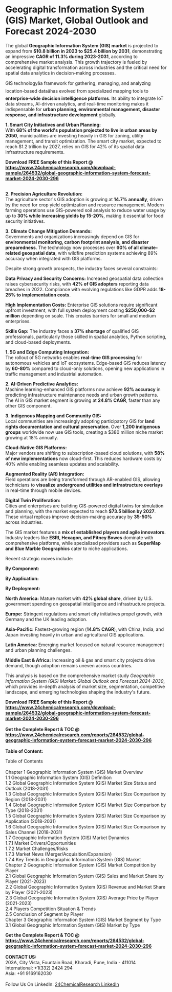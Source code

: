 <h1>Geographic Information System (GIS) Market, Global Outlook and Forecast 2024-2030</h1><p>The global <strong>Geographic Information System (GIS) market</strong> is projected to expand from <strong>$10.8 billion in 2023 to $25.4 billion by 2031</strong>, demonstrating an impressive <strong>CAGR of 11.3% during 2023-2031</strong>, according to comprehensive market analysis. This growth trajectory is fueled by accelerating digital transformation across industries and the critical need for spatial data analytics in decision-making processes.</p><p>GIS technologyâa framework for gathering, managing, and analyzing location-based dataâhas evolved from specialized mapping tools to <strong>enterprise-wide decision intelligence platforms</strong>. Its ability to integrate IoT data streams, AI-driven analytics, and real-time monitoring makes it indispensable for <strong>urban planning, environmental management, disaster response, and infrastructure development</strong> globally.</p><p><strong>1. Smart City Initiatives and Urban Planning:</strong><br>
With <strong>68% of the world's population projected to live in urban areas by 2050</strong>, municipalities are investing heavily in GIS for zoning, utility management, and transit optimization. The smart city market, expected to reach $1.2 trillion by 2027, relies on GIS for 42% of its spatial data infrastructure requirements.</p><div><b>Download FREE Sample of this Report @ 
            <a href="https://www.24chemicalresearch.com/download-sample/264532/global-geographic-information-system-forecast-market-2024-2030-296">
            https://www.24chemicalresearch.com/download-sample/264532/global-geographic-information-system-forecast-market-2024-2030-296</a></b></div><br><p><strong>2. Precision Agriculture Revolution:</strong><br>
The agriculture sector's GIS adoption is growing at <strong>14.7% annually</strong>, driven by the need for crop yield optimization and resource management. Modern farming operations use GIS-powered soil analysis to reduce water usage by up to <strong>30% while increasing yields by 15-20%</strong>, making it essential for food security initiatives.</p><p><strong>3. Climate Change Mitigation Demands:</strong><br>
Governments and organizations increasingly depend on GIS for <strong>environmental monitoring, carbon footprint analysis, and disaster preparedness</strong>. The technology now processes over <strong>60% of all climate-related geospatial data</strong>, with wildfire prediction systems achieving 89% accuracy when integrated with GIS platforms.</p><p>Despite strong growth prospects, the industry faces several constraints:</p><p><strong>Data Privacy and Security Concerns:</strong> Increased geospatial data collection raises cybersecurity risks, with <strong>42% of GIS adopters</strong> reporting data breaches in 2022. Compliance with evolving regulations like GDPR adds <strong>18-25% to implementation costs</strong>.</p><p><strong>High Implementation Costs:</strong> Enterprise GIS solutions require significant upfront investment, with full system deployment costing <strong>$250,000-$2 million</strong> depending on scale. This creates barriers for small and medium enterprises.</p><p><strong>Skills Gap:</strong> The industry faces a <strong>37% shortage</strong> of qualified GIS professionals, particularly those skilled in spatial analytics, Python scripting, and cloud-based deployments.</p><p><strong>1. 5G and Edge Computing Integration:</strong><br>
The rollout of 5G networks enables <strong>real-time GIS processing</strong> for autonomous vehicles and IoT ecosystems. Edge-based GIS reduces latency by <strong>60-80%</strong> compared to cloud-only solutions, opening new applications in traffic management and industrial automation.</p><p><strong>2. AI-Driven Predictive Analytics:</strong><br>
Machine learning-enhanced GIS platforms now achieve <strong>92% accuracy</strong> in predicting infrastructure maintenance needs and urban growth patterns. The AI in GIS market segment is growing at <strong>24.8% CAGR</strong>, faster than any other GIS component.</p><p><strong>3. Indigenous Mapping and Community GIS:</strong><br>
Local communities are increasingly adopting participatory GIS for <strong>land rights documentation and cultural preservation</strong>. Over <strong>1,200 indigenous groups</strong> worldwide now use GIS tools, creating a $380 million niche market growing at 18% annually.</p><p><strong>Cloud-Native GIS Platforms:</strong><br>
	Major vendors are shifting to subscription-based cloud solutions, with <strong>58% of new implementations</strong> now cloud-first. This reduces hardware costs by 40% while enabling seamless updates and scalability.</p><p><strong>Augmented Reality (AR) Integration:</strong><br>
	Field operations are being transformed through AR-enabled GIS, allowing technicians to <strong>visualize underground utilities and infrastructure overlays</strong> in real-time through mobile devices.</p><p><strong>Digital Twin Proliferation:</strong><br>
	Cities and enterprises are building GIS-powered digital twins for simulation and planning, with the market expected to reach <strong>$73.5 billion by 2027</strong>. These virtual replicas improve decision-making accuracy by <strong>35-50%</strong> across industries.</p><p>The GIS market features a <strong>mix of established players and agile innovators</strong>. Industry leaders like <strong>ESRI, Hexagon, and Pitney Bowes</strong> dominate with comprehensive platforms, while specialized providers such as <strong>SuperMap and Blue Marble Geographics</strong> cater to niche applications.</p><p>Recent strategic moves include:</p><p><strong>By Component:</strong></p><p><strong>By Application:</strong></p><p><strong>By Deployment:</strong></p><p><strong>North America:</strong> Mature market with <strong>42% global share</strong>, driven by U.S. government spending on geospatial intelligence and infrastructure projects.</p><p><strong>Europe:</strong> Stringent regulations and smart city initiatives propel growth, with Germany and the UK leading adoption.</p><p><strong>Asia-Pacific:</strong> Fastest-growing region (<strong>14.8% CAGR</strong>), with China, India, and Japan investing heavily in urban and agricultural GIS applications.</p><p><strong>Latin America:</strong> Emerging market focused on natural resource management and urban planning challenges.</p><p><strong>Middle East &amp; Africa:</strong> Increasing oil &amp; gas and smart city projects drive demand, though adoption remains uneven across countries.</p><p>This analysis is based on the comprehensive market study <em>Geographic Information System (GIS) Market: Global Outlook and Forecast 2024-2030</em>, which provides in-depth analysis of market size, segmentation, competitive landscape, and emerging technologies shaping the industry's future.</p><div><b>Download FREE Sample of this Report @ 
            <a href="https://www.24chemicalresearch.com/download-sample/264532/global-geographic-information-system-forecast-market-2024-2030-296">
            https://www.24chemicalresearch.com/download-sample/264532/global-geographic-information-system-forecast-market-2024-2030-296</a></b></div><br><div><b>Get the Complete Report & TOC @ 
            <a href="https://www.24chemicalresearch.com/reports/264532/global-geographic-information-system-forecast-market-2024-2030-296">
            https://www.24chemicalresearch.com/reports/264532/global-geographic-information-system-forecast-market-2024-2030-296</a></b></div><br>
            <b>Table of Content:</b><p>Table of Contents<br />
<br />
Chapter 1 Geographic Information System (GIS) Market Overview<br />
    1.1 Geographic Information System (GIS) Definition<br />
    1.2 Global Geographic Information System (GIS) Market Size Status and Outlook (2018-2031)<br />
    1.3 Global Geographic Information System (GIS) Market Size Comparison by Region (2018-2031)<br />
    1.4 Global Geographic Information System (GIS) Market Size Comparison by Type (2018-2031)<br />
    1.5 Global Geographic Information System (GIS) Market Size Comparison by Application (2018-2031)<br />
    1.6 Global Geographic Information System (GIS) Market Size Comparison by Sales Channel (2018-2031)<br />
    1.7 Geographic Information System (GIS) Market Dynamics<br />
        1.7.1 Market Drivers/Opportunities<br />
        1.7.2 Market Challenges/Risks<br />
        1.7.3 Market News (Merger/Acquisition/Expansion)<br />
        1.7.4 Key Trends in Geographic Information System (GIS) Market<br />
Chapter 2 Geographic Information System (GIS) Market Competition by Player<br />
    2.1 Global Geographic Information System (GIS) Sales and Market Share by Player (2021-2023)<br />
    2.2 Global Geographic Information System (GIS) Revenue and Market Share by Player (2021-2023)<br />
    2.3 Global Geographic Information System (GIS) Average Price by Player (2021-2023)<br />
    2.4 Players Competition Situation & Trends<br />
    2.5 Conclusion of Segment by Player<br />
Chapter 3 Geographic Information System (GIS) Market Segment by Type<br />
    3.1 Global Geographic Information System (GIS) Market by Type<br />
       </p><div><b>Get the Complete Report & TOC @ 
            <a href="https://www.24chemicalresearch.com/reports/264532/global-geographic-information-system-forecast-market-2024-2030-296">
            https://www.24chemicalresearch.com/reports/264532/global-geographic-information-system-forecast-market-2024-2030-296</a></b></div><br><b>CONTACT US:</b><br>
            203A, City Vista, Fountain Road, Kharadi, Pune, India - 411014<br>
            International: +1(332) 2424 294<br>
            Asia: +91 9169162030 <br><br>
            Follow Us On LinkedIn: <a href="https://www.linkedin.com/company/24chemicalresearch/">24ChemicalResearch LinkedIn</a>